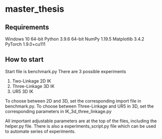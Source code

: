 # master_thesis


## Requirements

Windows 10 64-bit
Python 3.9.6 64-bit
NumPy 1.19.5
Matplotlib 3.4.2
PyTorch 1.9.0+cu111

## How to start

Start file is benchmark.py
There are 3 possible experiments

1. Two-Linkage 2D IK
2. Three-Linkage 3D IK
3. UR5 3D IK

To choose between 2D and 3D, set the corresponding import file in benchmark.py.
To choose between Three-Linkage and UR5 in 3D, set the corresponding parameters in IK_3d_three_linkage.py

All important adjustable parameters are at the top of the files, including the helper.py file.
There is also a experiments_script.py file which can be used to automate series of experiments.